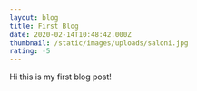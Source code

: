 ```yaml
---
layout: blog
title: First Blog
date: 2020-02-14T10:48:42.000Z
thumbnail: /static/images/uploads/saloni.jpg
rating: -5
---
```

Hi this is my first blog post!
